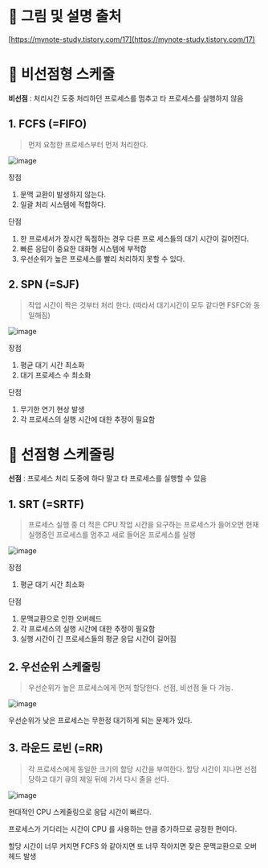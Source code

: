 # 💛 그림 및 설명 출처

[https://mynote-study.tistory.com/17](https://mynote-study.tistory.com/17)

# 💙 비선점형 스케줄

**비선점** : 처리시간 도중 처리하던 프로세스를 멈추고 타 프로세스를 실행하지 않음

## 1. FCFS (=FIFO)

> 먼저 요청한 프로세스부터 먼저 처리한다.

![image](https://s3.us-west-2.amazonaws.com/secure.notion-static.com/abeb6d58-2e7f-4133-b5a7-f63a45bc02a8/Untitled.png?X-Amz-Algorithm=AWS4-HMAC-SHA256&X-Amz-Credential=AKIAT73L2G45O3KS52Y5%2F20210718%2Fus-west-2%2Fs3%2Faws4_request&X-Amz-Date=20210718T000914Z&X-Amz-Expires=86400&X-Amz-Signature=86d2fb9b3eea9d6cce6399d38cd0e1a18d6e7ba3e934433ec58e08b26cb9b2e5&X-Amz-SignedHeaders=host&response-content-disposition=filename%20%3D%22Untitled.png%22)

장점

1.  문맥 교환이 발생하지 않는다.
2. 일괄 처리 시스템에 적합하다.

단점

1. 한 프로세서가 장시간 독점하는 경우 다른 프로 세스들의 대기 시간이 길어진다.
2. 빠른 응답이 중요한 대화형 시스템에 부적합
3. 우선순위가 높은 프로세스를 빨리 처리하지 못할 수 있다.

## 2. SPN (=SJF)

> 작업 시간이 짝은 것부터 처리 한다. (따라서 대기시간이 모두 같다면 FSFC와 동일해짐)

![image](https://s3.us-west-2.amazonaws.com/secure.notion-static.com/dd0317ae-427b-4437-9f31-764ac733a79a/Untitled.png?X-Amz-Algorithm=AWS4-HMAC-SHA256&X-Amz-Credential=AKIAT73L2G45O3KS52Y5%2F20210718%2Fus-west-2%2Fs3%2Faws4_request&X-Amz-Date=20210718T000942Z&X-Amz-Expires=86400&X-Amz-Signature=eb505dec9c16b8f39013a0e3d4bd5d2c4f1b9ff9ebffcf2ccef39e87028fe0c3&X-Amz-SignedHeaders=host&response-content-disposition=filename%20%3D%22Untitled.png%22)

장점

1. 평균 대기 시간 최소화
2. 대기 프로세스 수 최소화

단점

1. 무기한 연기 현상 발생
2. 각 프로세스의 실행 시간에 대한 추정이 필요함

# 💙 선점형 스케줄링

**선점** : 프로세스 처리 도중에 하다 말고 타 프로세스를 실행할 수 있음

## 1. SRT (=SRTF)

> 프로세스 실행 중 더 적은 CPU 작업 시간을 요구하는 프로세스가 들어오면 현재 실행중인 프로세스를 멈추고 새로 들어온 프로세스를 실행

![image](https://s3.us-west-2.amazonaws.com/secure.notion-static.com/a5cf2582-e05f-47f4-9e1f-aa5db3d52bb3/Untitled.png?X-Amz-Algorithm=AWS4-HMAC-SHA256&X-Amz-Credential=AKIAT73L2G45O3KS52Y5%2F20210718%2Fus-west-2%2Fs3%2Faws4_request&X-Amz-Date=20210718T001005Z&X-Amz-Expires=86400&X-Amz-Signature=7de4017748222a88932d37dc23ba56320c6a694280fcbbf9c193b116b9f54c20&X-Amz-SignedHeaders=host&response-content-disposition=filename%20%3D%22Untitled.png%22)

장점

1. 평균 대기 시간 최소화

단점

1. 문맥교환으로 인한 오버헤드
2. 각 프로세스의 실행 시간에 대한 추정이 필요함
3. 실행 시간이 긴 프로세스들의 평균 응답 시간이 길어짐

## 2. 우선순위 스케줄링

> 우선순위가 높은 프로세스에게 먼저 할당한다. 선점, 비선점 둘 다 가능.

![image](https://s3.us-west-2.amazonaws.com/secure.notion-static.com/4838b57c-cf82-445f-a052-a5b7735f3738/Untitled.png?X-Amz-Algorithm=AWS4-HMAC-SHA256&X-Amz-Credential=AKIAT73L2G45O3KS52Y5%2F20210718%2Fus-west-2%2Fs3%2Faws4_request&X-Amz-Date=20210718T001026Z&X-Amz-Expires=86400&X-Amz-Signature=a156fecdf1c7536ccd6861045184da10f12687d92f46f837e6f4da3491530747&X-Amz-SignedHeaders=host&response-content-disposition=filename%20%3D%22Untitled.png%22)

우선순위가 낮은 프로세스는 무한정 대기하게 되는 문제가 있다.

## 3. 라운드 로빈 (=RR)

> 각 프로세스에게 동일한 크기의 할당 시간을 부여한다. 할당 시간이 지나면 선점 당하고 대기 큐의 제일 뒤에 가서 다시 줄을 선다.

![image](https://s3.us-west-2.amazonaws.com/secure.notion-static.com/297851b1-715c-4d4e-92ed-d719170f7665/Untitled.png?X-Amz-Algorithm=AWS4-HMAC-SHA256&X-Amz-Credential=AKIAT73L2G45O3KS52Y5%2F20210718%2Fus-west-2%2Fs3%2Faws4_request&X-Amz-Date=20210718T001057Z&X-Amz-Expires=86400&X-Amz-Signature=cf5cd4d8abfbd46e06bcede8e95caa1c1d7c5c46158e139bbcc615ac2670d748&X-Amz-SignedHeaders=host&response-content-disposition=filename%20%3D%22Untitled.png%22)

현대적인 CPU 스케줄링으로 응답 시간이 빠르다. 

프로세스가 기다리는 시간이 CPU 를 사용하는 만큼 증가하므로 공정한 편이다.

할당 시간이 너무 커지면 FCFS 와 같아지면 또 너무 작아지면 잦은 문맥교환으로 오버헤드 발생